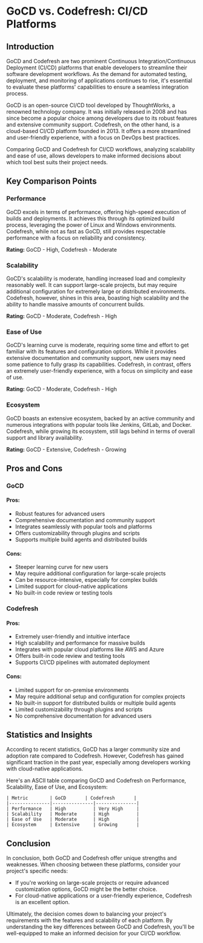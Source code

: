 # GoCD vs. Codefresh: CI/CD Platforms
## Introduction
GoCD and Codefresh are two prominent Continuous Integration/Continuous Deployment (CI/CD) platforms that enable developers to streamline their software development workflows. As the demand for automated testing, deployment, and monitoring of applications continues to rise, it's essential to evaluate these platforms' capabilities to ensure a seamless integration process.

GoCD is an open-source CI/CD tool developed by ThoughtWorks, a renowned technology company. It was initially released in 2008 and has since become a popular choice among developers due to its robust features and extensive community support. Codefresh, on the other hand, is a cloud-based CI/CD platform founded in 2013. It offers a more streamlined and user-friendly experience, with a focus on DevOps best practices.

Comparing GoCD and Codefresh for CI/CD workflows, analyzing scalability and ease of use, allows developers to make informed decisions about which tool best suits their project needs.

## Key Comparison Points
### Performance
GoCD excels in terms of performance, offering high-speed execution of builds and deployments. It achieves this through its optimized build process, leveraging the power of Linux and Windows environments. Codefresh, while not as fast as GoCD, still provides respectable performance with a focus on reliability and consistency.

**Rating:** GoCD - High, Codefresh - Moderate

### Scalability
GoCD's scalability is moderate, handling increased load and complexity reasonably well. It can support large-scale projects, but may require additional configuration for extremely large or distributed environments. Codefresh, however, shines in this area, boasting high scalability and the ability to handle massive amounts of concurrent builds.

**Rating:** GoCD - Moderate, Codefresh - High

### Ease of Use
GoCD's learning curve is moderate, requiring some time and effort to get familiar with its features and configuration options. While it provides extensive documentation and community support, new users may need some patience to fully grasp its capabilities. Codefresh, in contrast, offers an extremely user-friendly experience, with a focus on simplicity and ease of use.

**Rating:** GoCD - Moderate, Codefresh - High

### Ecosystem
GoCD boasts an extensive ecosystem, backed by an active community and numerous integrations with popular tools like Jenkins, GitLab, and Docker. Codefresh, while growing its ecosystem, still lags behind in terms of overall support and library availability.

**Rating:** GoCD - Extensive, Codefresh - Growing

## Pros and Cons
### GoCD
#### Pros:
* Robust features for advanced users
* Comprehensive documentation and community support
* Integrates seamlessly with popular tools and platforms
* Offers customizability through plugins and scripts
* Supports multiple build agents and distributed builds

#### Cons:
* Steeper learning curve for new users
* May require additional configuration for large-scale projects
* Can be resource-intensive, especially for complex builds
* Limited support for cloud-native applications
* No built-in code review or testing tools

### Codefresh
#### Pros:
* Extremely user-friendly and intuitive interface
* High scalability and performance for massive builds
* Integrates with popular cloud platforms like AWS and Azure
* Offers built-in code review and testing tools
* Supports CI/CD pipelines with automated deployment

#### Cons:
* Limited support for on-premise environments
* May require additional setup and configuration for complex projects
* No built-in support for distributed builds or multiple build agents
* Limited customizability through plugins and scripts
* No comprehensive documentation for advanced users

## Statistics and Insights
According to recent statistics, GoCD has a larger community size and adoption rate compared to Codefresh. However, Codefresh has gained significant traction in the past year, especially among developers working with cloud-native applications.

Here's an ASCII table comparing GoCD and Codefresh on Performance, Scalability, Ease of Use, and Ecosystem:
```
| Metric        | GoCD       | Codefresh       |
|---------------|---------------|---------------|
| Performance   | High          | Very High     |
| Scalability   | Moderate      | High          |
| Ease of Use   | Moderate      | High          |
| Ecosystem     | Extensive     | Growing       |
```

## Conclusion
In conclusion, both GoCD and Codefresh offer unique strengths and weaknesses. When choosing between these platforms, consider your project's specific needs:

* If you're working on large-scale projects or require advanced customization options, GoCD might be the better choice.
* For cloud-native applications or a user-friendly experience, Codefresh is an excellent option.

Ultimately, the decision comes down to balancing your project's requirements with the features and scalability of each platform. By understanding the key differences between GoCD and Codefresh, you'll be well-equipped to make an informed decision for your CI/CD workflow.